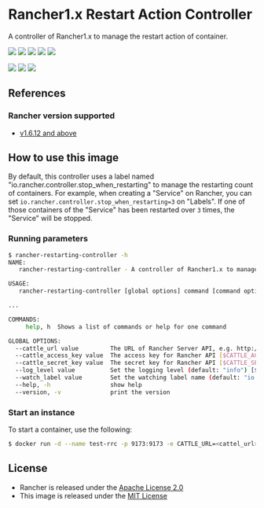 # Rancher1.x Restart Action Controller

A controller of Rancher1.x to manage the restart action of container.

[![](https://img.shields.io/badge/Github-thxcode/rancher1.x--restarting--controller-orange.svg)](https://github.com/thxcode/rancher1.x-restarting-controller)&nbsp;[![](https://img.shields.io/badge/Docker_Hub-maiwj/rancher1.x--restarting--controller-orange.svg)](https://hub.docker.com/r/maiwj/rancher1.x-restarting-controller)&nbsp;[![](https://img.shields.io/docker/build/maiwj/rancher1.x-restarting-controller.svg)](https://hub.docker.com/r/maiwj/rancher1.x-restarting-controller)&nbsp;[![](https://img.shields.io/docker/pulls/maiwj/rancher1.x-restarting-controller.svg)](https://store.docker.com/community/images/maiwj/rancher1.x-restarting-controller)&nbsp;[![](https://img.shields.io/github/license/thxcode/rancher1.x-restarting-controller.svg)](https://github.com/thxcode/rancher1.x-restarting-controller)

[![](https://images.microbadger.com/badges/image/maiwj/rancher1.x-restarting-controller.svg)](https://microbadger.com/images/maiwj/rancher1.x-restarting-controller)&nbsp;[![](https://images.microbadger.com/badges/version/maiwj/rancher1.x-restarting-controller.svg)](http://microbadger.com/images/maiwj/rancher1.x-restarting-controller)&nbsp;[![](https://images.microbadger.com/badges/commit/maiwj/rancher1.x-restarting-controller.svg)](http://microbadger.com/images/maiwj/rancher1.x-restarting-controller.svg)

## References

### Rancher version supported

- [v1.6.12 and above](https://github.com/rancher/rancher/releases/tag/v1.6.12)

## How to use this image

By default, this controller uses a label named "io.rancher.controller.stop_when_restarting" to manage the restarting count of containers. For example, when creating a "Service" on Rancher, you can set `io.rancher.controller.stop_when_restarting=3` on "Labels". If one of those containers of the "Service" has been restarted over `3` times, the "Service" will be stopped.

### Running parameters

```bash
$ rancher-restarting-controller -h
NAME:
   rancher-restarting-controller - A controller of Rancher1.x to manage the restart action of container.

USAGE:
   rancher-restarting-controller [global options] command [command options] [arguments...]

...

COMMANDS:
     help, h  Shows a list of commands or help for one command

GLOBAL OPTIONS:
  --cattle_url value         The URL of Rancher Server API, e.g. http://127.0.0.1:8080 [$CATTLE_URL]
  --cattle_access_key value  The access key for Rancher API [$CATTLE_ACCESS_KEY]
  --cattle_secret_key value  The secret key for Rancher API [$CATTLE_SECRET_KEY]
  --log_level value          Set the logging level (default: "info") [$LOG_LEVEL]
  --watch_label value        Set the watching label name (default: "io.rancher.controller.stop_when_restarting") [$WATCH_LABEL]
  --help, -h                 show help
  --version, -v              print the version


```

### Start an instance

To start a container, use the following:

``` bash
$ docker run -d --name test-rrc -p 9173:9173 -e CATTLE_URL=<cattel_url> -e CATTLE_ACCESS_KEY=<cattel_ak> -e CATTLE_SECRET_KEY=<cattel_sk> maiwj/rancher1.x-restarting-controller

```

## License

- Rancher is released under the [Apache License 2.0](https://github.com/rancher/rancher/blob/master/LICENSE)
- This image is released under the [MIT License](LICENSE)